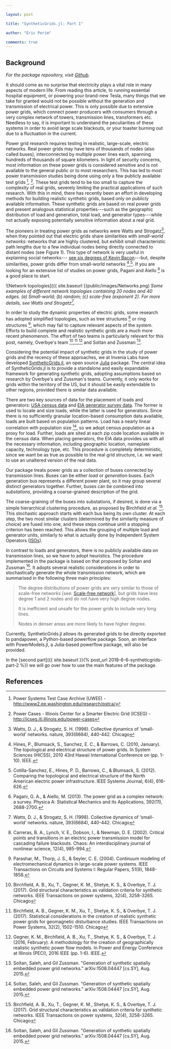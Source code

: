 ```yaml
---

layout: post

title: "SyntheticGrids.jl: Part 1"

author: "Eric Perim"

comments: true
---
```


Background
----------

_For the package repository, visit [Github](https://github.com/invenia/SyntheticGrids.jl)._

It should come as no surprise that electricity plays a vital role in many aspects of modern life. From reading this article, to running essential hospital equipment, or powering your brand-new Tesla, many things that we take for granted would not be possible without the generation and transmission of electrical power. This is only possible due to extensive power grids, which connect power producers with consumers through a very complex network of towers, transmission lines, transformers etc. Needless to say, it is important to understand the peculiarities of these systems in order to avoid large scale blackouts, or your toaster burning out due to a fluctuation in the current.

Power grid research requires testing in realistic, large-scale, electric networks. Real power grids may have tens of thousands of nodes (also called buses), interconnected by multiple power lines each, spanning hundreds of thousands of square kilometers. In light of security concerns, most information on these power grids is considered sensitive and is not available to the general public or to most researchers. This has led to most power transmission studies being done using only a few publicly available test grids [^1], [^2]. These test grids tend to be too small to capture the complexity of real grids, severely limiting the practical applications of such research. With this in mind, there has recently been an effort in developing methods for building realistic synthetic grids, based only on publicly available information. These synthetic grids are based on real power grids and present analogous statistical properties---such as the geographic distribution of load and generation, total load, and generator types---while not actually exposing potentially sensitive information about a real grid.

The pioneers in treating power grids as networks were Watts and Strogatz[^3], when they pointed out that electric grids share similarities with *small-world networks*: networks that are highly clustered, but exhibit small characteristic path lengths due to a few individual nodes being directly connected to distant nodes (see Figure 1). This type of network is very useful in explaining social networks--- [see six degrees of Kevin Bacon](https://en.wikipedia.org/wiki/Six_Degrees_of_Kevin_Bacon)---but, despite similarities, power grids differ from small-world networks [^4],[^5]. If you are looking for an extensive list of studies on power grids, Pagani and Aiello [^6] is a good place to start.

![Network topologies]({{ site.baseurl }}public/images/Networks.png)
_Some examples of different network topologies containing 20 nodes and 40 edges. (a) Small-world; (b) random; (c) scale-free (exponent 2). For more details, see Watts and Strogatz[^3]._

In order to study the dynamic properties of electric grids, some research has adopted simplified topologies, such as tree structures [^7] or ring structures [^8], which may fail to capture relevant aspects of the system. Efforts to build complete and realistic synthetic grids are a much more recent phenomenon. The effort of two teams is particularly relevant for this post, namely, Overbye's team [^9],[^10],[^11] and Soltan and Zussman [^12].

Considering the potential impact of synthetic grids in the study of power grids and the recency of these approaches, we at Invenia Labs have developed [SyntheticGrids.jl](https://github.com/invenia/SyntheticGrids.jl), an open source [Julia](https://julialang.org/) package. The central idea of SyntheticGrids.jl is to provide a standalone and easily expandable framework for generating synthetic grids, adopting assumptions based on research by Overbye's and Zussman's teams. Currently, it only works for grids within the territory of the US, but it should be easily extendable to other regions, provided there is similar data available.

There are two key sources of data for the placement of loads and generators: [USA census data](https://www.census.gov/geo/maps-data/data/gazetteer2010.html) and [EIA generator survey data](https://www.eia.gov/electricity/data/eia860/index.html). The former is used to locate and size loads, while the latter is used for generators. Since there is no sufficiently granular location-based consumption data available, loads are built based on population patterns. Load has a nearly linear correlation with population size [^12], so we adopt census population as a proxy for load. Further, loads are sited at each zip code location available in the census data. When placing generators, the EIA data provides us with all the necessary information, including geographic location, nameplate capacity, technology type, etc. This procedure is completely deterministic, since we want be as true as possible to the real grid structure, i.e. we want to use an unaltered version of the real data.

Our package treats power grids as a collection of buses connected by transmission lines. Buses can be either *load* or *generation* buses. Each generation bus represents a different power plant, so it may group several distinct generators together. Further, buses can be combined into *substations*, providing a coarse-grained description of the grid.

The coarse-graining of the buses into substations, if desired, is done via a simple hierarchical clustering procedure, as proposed by Birchfield *et al.* [^9]. This stochastic approach starts with each bus being its own cluster. At each step, the two most similar clusters (determined by the similarity measure of choice) are fused into one, and these steps continue until a stopping criterion has been reached. This allows the grouping of multiple load and generator units, similarly to what is actually done by Independent System Operators ([ISOs](https://en.wikipedia.org/wiki/Regional_transmission_organization_(North_America))).

In contrast to loads and generators, there is no publicly available data on transmission lines, so we have to adopt heuristics. The procedure implemented in the package is based on that proposed by Soltan and Zussman [^12]. It adopts several realistic considerations in order to stochastically generate the whole transmission network, which are summarised in the following three main principles:

> The degree distributions of power grids are very similar to those of scale-free networks [see: [Scale-free network](https://en.wikipedia.org/wiki/Scale-free_network)], but grids have less degree 1 and 2 nodes and do not have very high degree nodes.
>
> It is inefficient and unsafe for the power grids to include very long lines.
>
> Nodes in denser areas are more likely to have higher degree.

Currently, SyntheticGrids.jl allows its generated grids to be directly exported to pandapower, a Python-based powerflow package. Soon, an interface with PowerModels.jl, a Julia-based powerflow package, will also be provided.

In the [second part]({{ site.baseurl }}{% post_url 2018-6-6-syntheticgrids-part-2 %}) we will go over how to use the main features of the package.

References
----------

[^1]: Power Systems Test Case Archive (UWEE) - http://www2.ee.washington.edu/research/pstca/

[^2]: Power Cases - Illinois Center for a Smarter Electric Grid (ICSEG) - http://icseg.iti.illinois.edu/power-cases

[^3]: Watts, D. J., & Strogatz, S. H. (1998). Collective dynamics of ‘small-world’ networks. nature, 393(6684), 440-442. Chicago

[^4]: Hines, P., Blumsack, S., Sanchez, E. C., & Barrows, C. (2010, January). The topological and electrical structure of power grids. In System Sciences (HICSS), 2010 43rd Hawaii International Conference on (pp. 1-10). IEEE.

[^5]: Cotilla-Sanchez, E., Hines, P. D., Barrows, C., & Blumsack, S. (2012). Comparing the topological and electrical structure of the North American electric power infrastructure. IEEE Systems Journal, 6(4), 616-626.

[^6]: Pagani, G. A., & Aiello, M. (2013). The power grid as a complex network: a survey. Physica A: Statistical Mechanics and its Applications, 392(11), 2688-2700.

[^7]: Carreras, B. A., Lynch, V. E., Dobson, I., & Newman, D. E. (2002). Critical points and transitions in an electric power transmission model for cascading failure blackouts. Chaos: An interdisciplinary journal of nonlinear science, 12(4), 985-994.

[^8]: Parashar, M., Thorp, J. S., & Seyler, C. E. (2004). Continuum modeling of electromechanical dynamics in large-scale power systems. IEEE Transactions on Circuits and Systems I: Regular Papers, 51(9), 1848-1858.

[^9]: Birchfield, A. B., Xu, T., Gegner, K. M., Shetye, K. S., & Overbye, T. J. (2017). Grid structural characteristics as validation criteria for synthetic networks. IEEE Transactions on power systems, 32(4), 3258-3265. Chicago

[^10]: Birchfield, A. B., Gegner, K. M., Xu, T., Shetye, K. S., & Overbye, T. J. (2017). Statistical considerations in the creation of realistic synthetic power grids for geomagnetic disturbance studies. IEEE Transactions on Power Systems, 32(2), 1502-1510. Chicago

[^11]: Gegner, K. M., Birchfield, A. B., Xu, T., Shetye, K. S., & Overbye, T. J. (2016, February). A methodology for the creation of geographically realistic synthetic power flow models. In Power and Energy Conference at Illinois (PECI), 2016 IEEE (pp. 1-6). IEEE.

[^12]: Soltan, Saleh, and Gil Zussman. "Generation of synthetic spatially embedded power grid networks." arXiv:1508.04447 [cs.SY], Aug. 2015.
